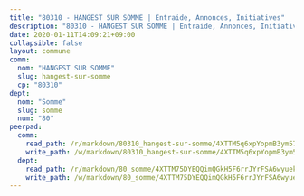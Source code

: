 ```yaml
---
title: "80310 - HANGEST SUR SOMME | Entraide, Annonces, Initiatives"
description: "80310 - HANGEST SUR SOMME | Entraide, Annonces, Initiatives"
date: 2020-01-11T14:09:21+09:00
collapsible: false
layout: commune
comm:
  nom: "HANGEST SUR SOMME"
  slug: hangest-sur-somme
  cp: "80310"
dept:
  nom: "Somme"
  slug: somme
  num: "80"
peerpad:
  comm:
    read_path: /r/markdown/80310_hangest-sur-somme/4XTTM5q6xpYopmB3ym574zsfLZW8Lx8635fUz9zQW6Xn3CXBA
    write_path: /w/markdown/80310_hangest-sur-somme/4XTTM5q6xpYopmB3ym574zsfLZW8Lx8635fUz9zQW6Xn3CXBA-K3TgTv6nznX7pR53grzt3QMpv8igikawk3UeHQi29YogdMWfSW4gesQNnamgW9LVswijy9iDMaBdFz697Sv68Ka9MYMYxPBobEBPcjAiqgv4Dx9Cb5R9eMDPN5MnCtNJqH1aAUn8
  dept:
    read_path: /r/markdown/80_somme/4XTTM75DYEQQimQGkH5F6rrJYrFSA6wyuekdgioEx7v45YjSw
    write_path: /w/markdown/80_somme/4XTTM75DYEQQimQGkH5F6rrJYrFSA6wyuekdgioEx7v45YjSw-K3TgTuB1DbUNHuFo9Fhh6JTUriPx8E5izGkmw9RSNTjUtMFPoZhqqp87szE8th3EytWSHGdhUuQUPjam8aJZh1SdH8pL3ibgUbMdNhU17kjAmSa49LMB2GjXvVwDVurE8mgce3XM
---
```


